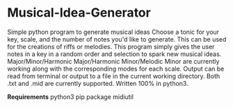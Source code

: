 # Musical-Idea-Generator
Simple python program to generate musical ideas
Choose a tonic for your key, scale, and the number of notes you'd like to generate.
This can be used for the creations of riffs or melodies.
This program simply gives the user notes in a key in a random order and selection to spark new musical ideas.
Major/Minor/Harmonic Major/Harmonic Minor/Melodic Minor are currently working along with the corresponding modes for each scale.
Output can be read from terminal or output to a file in the current working directory.
Both .txt and .mid are currently supported.
Written 100% in python3.


**Requirements**
python3
pip package midiutil
